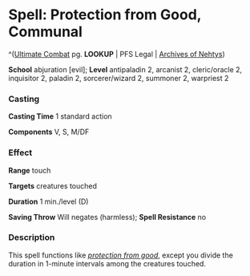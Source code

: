 # Spell: Protection from Good, Communal

^([Ultimate Combat][ss-communal-protection-from-good] pg. **LOOKUP** | PFS Legal | [Archives of Nehtys][sn-communal-protection-from-good])

**School** abjuration [evil]; **Level** antipaladin 2, arcanist 2, cleric/oracle 2, inquisitor 2, paladin 2, sorcerer/wizard 2, summoner 2, warpriest 2

### Casting

**Casting Time** 1 standard action  

**Components** V, S, M/DF

### Effect

**Range** touch  

**Targets** creatures touched  

**Duration** 1 min./level (D)  

**Saving Throw** Will negates (harmless); **Spell Resistance** no

### Description

This spell functions like _[protection from good]_, except you divide the duration in 1-minute intervals among the creatures touched.

[ss-communal-protection-from-good]: http://paizo.com/pathfinderRPG/v57
[sn-communal-protection-from-good]: http://www.archivesofnethys.com/SpellDisplay.aspx?ItemName=Protection%20from%20Good%2C%20Communal
[protection from good]: http://www.archivesofnethys.com/SpellDisplay.aspx?ItemName=protection%20from%20good